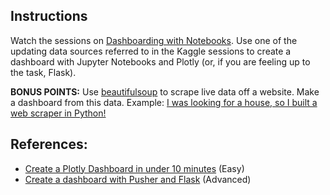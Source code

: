 
## Instructions

Watch the sessions on [Dashboarding with Notebooks](https://www.kaggle.com/rtatman/dashboarding-with-notebooks-day-1/notebook). Use one of the updating data sources referred to in the Kaggle sessions to create a dashboard with Jupyter Notebooks and Plotly (or, if you are feeling up to the task, Flask).

**BONUS POINTS:** Use [beautifulsoup](https://pypi.org/project/beautifulsoup4/) to scrape live data off a website. Make a dashboard from this data.
Example: [I was looking for a house, so I built a web scraper in Python!](https://towardsdatascience.com/looking-for-a-house-build-a-web-scraper-to-help-you-5ab25badc83e)



## References:

- [Create a Plotly Dashboard in under 10 minutes](https://moderndata.plot.ly/create-a-plotly-dashboards-in-under-10-minutes/) (Easy)
- [Create a dashboard with Pusher and Flask](https://pusher.com/tutorials/live-dashboard-python) (Advanced)
